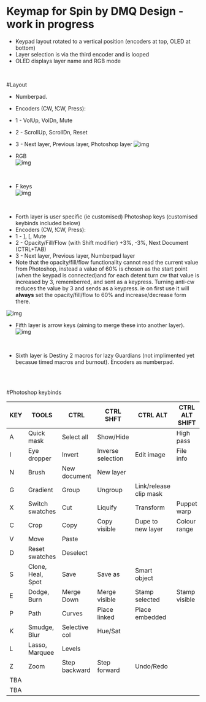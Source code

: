# Keymap for Spin by DMQ Design - work in progress

* Keypad layout rotated to a vertical position (encoders at top, OLED at bottom)
* Layer selection is via the third encoder and is looped
* OLED displays layer name and RGB mode  
<br />

#Layout


* Numberpad.
* Encoders (CW, !CW, Press):
* 1 - VolUp, VolDn, Mute
* 2 - ScrollUp, ScrollDn, Reset
* 3 - Next layer, Previous layer, Photoshop layer
![img](https://i.imgur.com/ZbU74fa.jpg)

* RGB  
![img](https://i.imgur.com/NJ9GHRk.jpg)
<br />

* F keys  
![img](https://i.imgur.com/DllgKbV.jpg)
<br />

* Forth layer is user specific (ie customised) Photoshop keys (customised keybinds included below) 
* Encoders (CW, !CW, Press):
* 1 - ], [, Mute
* 2 - Opacity/Fill/Flow (with Shift modifier) +3%, -3%, Next Document (CTRL+TAB)
* 3 - Next layer, Previous layer, Numberpad layer
* Note that the opacity/fill/flow functionality cannot read the current value from Photoshop, instead a value of 60% is chosen as the start point (when the keypad is connected)and for each detent turn cw that value is increased by 3, rememberred, and sent as a keypress. Turning anti-cw  reduces the value by 3 and sends as a keypress. ie on first use it will **always** set the opacity/fill/flow to 60% and increase/decrease form there.  

![img](https://i.imgur.com/UuEqzFC.jpg)
<br />

* Fifth layer is arrow keys (aiming to merge these into another layer).  
![img](https://i.imgur.com/4SN8Nvy.jpg)  
<br />

* Sixth layer is Destiny 2 macros for lazy Guardians (not implimented yet becasue timed macros and burnout).  Encoders as numberpad.  
<br />
<br />

#Photoshop keybinds

KEY	|	TOOLS				|	CTRL			|	CTRL SHFT			|	CTRL ALT				|	CTRL ALT SHIFT	|	ALT SHIFT/MODE
---	|	------------------	|	--------------	|	------------------	|	---------------------	|	--------------	|	--------------
A 	|	Quick mask			|	Select all		|	Show/Hide 			|							|	High pass		|	
I 	|	Eye dropper			| 	Invert			|	Inverse selection	|	Edit image				|	File info		|
N 	|	Brush				|	New document	|	New layer			|							|					|	Normal
G 	|	Gradient			|	Group			|	Ungroup				|	Link/release clip mask	|					|
X 	|	Switch swatches 	|	Cut				|	Liquify				|	Transform				|	Puppet warp		|
C 	|	Crop				|	Copy			|	Copy visible		|	Dupe to new layer		|	Colour range	|	Colour
V 	|	Move 				|	Paste			|						|							|					|
D 	|	Reset swatches		|	Deselect		|						|							|					|
S	|	Clone, Heal, Spot 	|	Save			|	Save as				|	Smart object			|					|	Screen
E 	|	Dodge, Burn 		|	Merge Down		|	Merge visible		|	Stamp selected 			|	Stamp visible	|	Difference
P 	|	Path 				|	Curves			|	Place linked		|	Place embedded			|					|	Passthrough
K 	|	Smudge, Blur 		|	Selective col	|	Hue/Sat				|							|					|	Darken
L 	|	Lasso, Marquee 		|	Levels 			|						|							|					|	Luminosity
Z 	|	Zoom 				|	Step backward	|	Step forward 		|	Undo/Redo				|					|
TBA	|						|					|						|							|					|	Overlay
TBA	|						|					|						|							|					|	Soft light